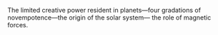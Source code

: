 The limited creative power resident in planets—four gradations of novempotence—the origin of the solar system— the role of magnetic forces.